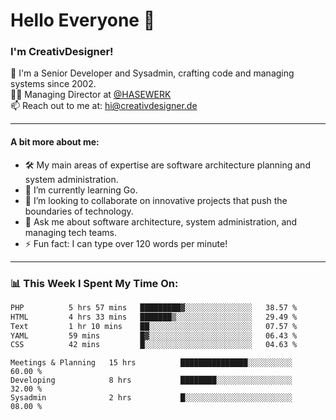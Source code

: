 # Hello Everyone 👋

### I'm CreativDesigner!

🔭 I'm a Senior Developer and Sysadmin, crafting code and managing systems since 2002.  
👨‍💼 Managing Director at [@HASEWERK](https://github.com/HASEWERK)  
📫 Reach out to me at: [hi@creativdesigner.de](mailto:hi@creativdesigner.de)  

---

#### A bit more about me:

- 🛠 My main areas of expertise are software architecture planning and system administration.
- 🌱 I’m currently learning Go.
- 👯 I’m looking to collaborate on innovative projects that push the boundaries of technology.
- 💬 Ask me about software architecture, system administration, and managing tech teams.
- ⚡ Fun fact: I can type over 120 words per minute!  

---

### 📊 **This Week I Spent My Time On:**

<!--START_SECTION:waka-->

```txt
PHP          5 hrs 57 mins   █████████▓░░░░░░░░░░░░░░░   38.57 %
HTML         4 hrs 33 mins   ███████▒░░░░░░░░░░░░░░░░░   29.49 %
Text         1 hr 10 mins    ██░░░░░░░░░░░░░░░░░░░░░░░   07.57 %
YAML         59 mins         █▓░░░░░░░░░░░░░░░░░░░░░░░   06.43 %
CSS          42 mins         █░░░░░░░░░░░░░░░░░░░░░░░░   04.63 %
```

<!--END_SECTION:waka-->

```text
Meetings & Planning   15 hrs          ███████████████░░░░░░░░░░   60.00 % 
Developing            8 hrs           ████████░░░░░░░░░░░░░░░░░   32.00 % 
Sysadmin              2 hrs           █░░░░░░░░░░░░░░░░░░░░░░░░   08.00 %

